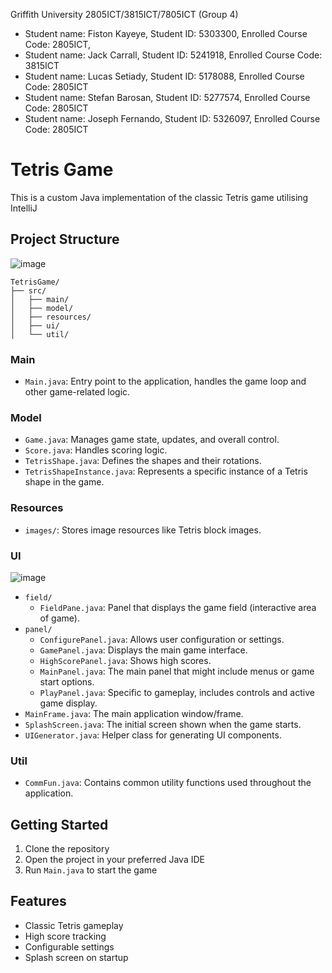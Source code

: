 Griffith University 2805ICT/3815ICT/7805ICT (Group 4)
* Student name: Fiston Kayeye, Student ID: 5303300, Enrolled Course Code: 2805ICT,
* Student name: Jack Carrall, Student ID: 5241918, Enrolled Course Code: 3815ICT
* Student name: Lucas Setiady, Student ID: 5178088, Enrolled Course Code: 2805ICT
* Student name: Stefan Barosan, Student ID: 5277574, Enrolled Course Code: 2805ICT
* Student name: Joseph Fernando, Student ID: 5326097, Enrolled Course Code: 2805ICT

# Tetris Game
This is a custom Java implementation of the classic Tetris game utilising IntelliJ

## Project Structure
![image](https://github.com/user-attachments/assets/92cd6c44-b9d2-4cfe-8bb5-db639a43c7a4)

```
TetrisGame/
├── src/
│   ├── main/
│   ├── model/
│   ├── resources/
│   ├── ui/
│   └── util/
```

### Main
- `Main.java`: Entry point to the application, handles the game loop and other game-related logic.

### Model
- `Game.java`: Manages game state, updates, and overall control.
- `Score.java`: Handles scoring logic.
- `TetrisShape.java`: Defines the shapes and their rotations.
- `TetrisShapeInstance.java`: Represents a specific instance of a Tetris shape in the game.

### Resources
- `images/`: Stores image resources like Tetris block images.

### UI
![image](https://github.com/user-attachments/assets/13f41e00-0bb3-47f9-be14-0a586174d31e)

- `field/`
  - `FieldPane.java`: Panel that displays the game field (interactive area of game).
- `panel/`
  - `ConfigurePanel.java`: Allows user configuration or settings.
  - `GamePanel.java`: Displays the main game interface.
  - `HighScorePanel.java`: Shows high scores.
  - `MainPanel.java`: The main panel that might include menus or game start options.
  - `PlayPanel.java`: Specific to gameplay, includes controls and active game display.
- `MainFrame.java`: The main application window/frame.
- `SplashScreen.java`: The initial screen shown when the game starts.
- `UIGenerator.java`: Helper class for generating UI components.

### Util
- `CommFun.java`: Contains common utility functions used throughout the application.

## Getting Started

1. Clone the repository
2. Open the project in your preferred Java IDE
3. Run `Main.java` to start the game

## Features

- Classic Tetris gameplay
- High score tracking
- Configurable settings
- Splash screen on startup
